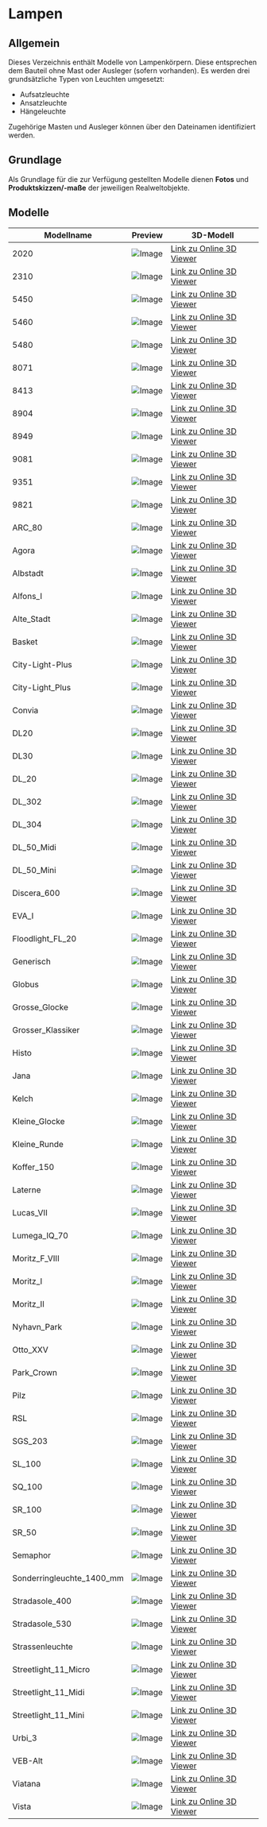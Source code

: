 # Lampen
## Allgemein
Dieses Verzeichnis enthält Modelle von Lampenkörpern. Diese entsprechen dem Bauteil ohne Mast oder Ausleger (sofern vorhanden). 
Es werden drei grundsätzliche Typen von Leuchten umgesetzt:
- Aufsatzleuchte
- Ansatzleuchte
- Hängeleuchte

Zugehörige Masten und Ausleger können über den Dateinamen identifiziert werden.

## Grundlage
Als Grundlage für die zur Verfügung gestellten Modelle dienen **Fotos** und **Produktskizzen/-maße** der jeweiligen Realweltobjekte. 
## Modelle 
 | Modellname | Preview | 3D-Modell | 
 | --- | --- | --- |
| 2020 |![Image](../../Thumbnails/Lampen/2020.jpg)|[Link zu Online 3D Viewer](https://3dviewer.net/embed.html#model=https://github.com/rostock/3DModels/blob/dev/GLBFiles/Beleuchtung/Lampen/2020.glb$camera=0,0,0$cameramode=perspective$envsettings=fishermans_bastion,on$backgroundcolor=200,200,200,255$defaultcolor=200,200,200$edgesettings=off,0,0,0,20)  |
| 2310 |![Image](../../Thumbnails/Lampen/2310.jpg)|[Link zu Online 3D Viewer](https://3dviewer.net/embed.html#model=https://github.com/rostock/3DModels/blob/dev/GLBFiles/Beleuchtung/Lampen/2310.glb$camera=0,0,0$cameramode=perspective$envsettings=fishermans_bastion,on$backgroundcolor=200,200,200,255$defaultcolor=200,200,200$edgesettings=off,0,0,0,20)  |
| 5450 |![Image](../../Thumbnails/Lampen/5450.jpg)|[Link zu Online 3D Viewer](https://3dviewer.net/embed.html#model=https://github.com/rostock/3DModels/blob/dev/GLBFiles/Beleuchtung/Lampen/5450.glb$camera=0,0,0$cameramode=perspective$envsettings=fishermans_bastion,on$backgroundcolor=200,200,200,255$defaultcolor=200,200,200$edgesettings=off,0,0,0,20)  |
| 5460 |![Image](../../Thumbnails/Lampen/5460.jpg)|[Link zu Online 3D Viewer](https://3dviewer.net/embed.html#model=https://github.com/rostock/3DModels/blob/dev/GLBFiles/Beleuchtung/Lampen/5460.glb$camera=0,0,0$cameramode=perspective$envsettings=fishermans_bastion,on$backgroundcolor=200,200,200,255$defaultcolor=200,200,200$edgesettings=off,0,0,0,20)  |
| 5480 |![Image](../../Thumbnails/Lampen/5480.jpg)|[Link zu Online 3D Viewer](https://3dviewer.net/embed.html#model=https://github.com/rostock/3DModels/blob/dev/GLBFiles/Beleuchtung/Lampen/5480.glb$camera=0,0,0$cameramode=perspective$envsettings=fishermans_bastion,on$backgroundcolor=200,200,200,255$defaultcolor=200,200,200$edgesettings=off,0,0,0,20)  |
| 8071 |![Image](../../Thumbnails/Lampen/8071.jpg)|[Link zu Online 3D Viewer](https://3dviewer.net/embed.html#model=https://github.com/rostock/3DModels/blob/dev/GLBFiles/Beleuchtung/Lampen/8071.glb$camera=0,0,0$cameramode=perspective$envsettings=fishermans_bastion,on$backgroundcolor=200,200,200,255$defaultcolor=200,200,200$edgesettings=off,0,0,0,20)  |
| 8413 |![Image](../../Thumbnails/Lampen/8413.jpg)|[Link zu Online 3D Viewer](https://3dviewer.net/embed.html#model=https://github.com/rostock/3DModels/blob/dev/GLBFiles/Beleuchtung/Lampen/8413.glb$camera=0,0,0$cameramode=perspective$envsettings=fishermans_bastion,on$backgroundcolor=200,200,200,255$defaultcolor=200,200,200$edgesettings=off,0,0,0,20)  |
| 8904 |![Image](../../Thumbnails/Lampen/8904.jpg)|[Link zu Online 3D Viewer](https://3dviewer.net/embed.html#model=https://github.com/rostock/3DModels/blob/dev/GLBFiles/Beleuchtung/Lampen/8904.glb$camera=0,0,0$cameramode=perspective$envsettings=fishermans_bastion,on$backgroundcolor=200,200,200,255$defaultcolor=200,200,200$edgesettings=off,0,0,0,20)  |
| 8949 |![Image](../../Thumbnails/Lampen/8949.jpg)|[Link zu Online 3D Viewer](https://3dviewer.net/embed.html#model=https://github.com/rostock/3DModels/blob/dev/GLBFiles/Beleuchtung/Lampen/8949.glb$camera=0,0,0$cameramode=perspective$envsettings=fishermans_bastion,on$backgroundcolor=200,200,200,255$defaultcolor=200,200,200$edgesettings=off,0,0,0,20)  |
| 9081 |![Image](../../Thumbnails/Lampen/9081.jpg)|[Link zu Online 3D Viewer](https://3dviewer.net/embed.html#model=https://github.com/rostock/3DModels/blob/dev/GLBFiles/Beleuchtung/Lampen/9081.glb$camera=0,0,0$cameramode=perspective$envsettings=fishermans_bastion,on$backgroundcolor=200,200,200,255$defaultcolor=200,200,200$edgesettings=off,0,0,0,20)  |
| 9351 |![Image](../../Thumbnails/Lampen/9351.jpg)|[Link zu Online 3D Viewer](https://3dviewer.net/embed.html#model=https://github.com/rostock/3DModels/blob/dev/GLBFiles/Beleuchtung/Lampen/9351.glb$camera=0,0,0$cameramode=perspective$envsettings=fishermans_bastion,on$backgroundcolor=200,200,200,255$defaultcolor=200,200,200$edgesettings=off,0,0,0,20)  |
| 9821 |![Image](../../Thumbnails/Lampen/9821.jpg)|[Link zu Online 3D Viewer](https://3dviewer.net/embed.html#model=https://github.com/rostock/3DModels/blob/dev/GLBFiles/Beleuchtung/Lampen/9821.glb$camera=0,0,0$cameramode=perspective$envsettings=fishermans_bastion,on$backgroundcolor=200,200,200,255$defaultcolor=200,200,200$edgesettings=off,0,0,0,20)  |
| ARC_80 |![Image](../../Thumbnails/Lampen/ARC_80.jpg)|[Link zu Online 3D Viewer](https://3dviewer.net/embed.html#model=https://github.com/rostock/3DModels/blob/dev/GLBFiles/Beleuchtung/Lampen/ARC_80.glb$camera=0,0,0$cameramode=perspective$envsettings=fishermans_bastion,on$backgroundcolor=200,200,200,255$defaultcolor=200,200,200$edgesettings=off,0,0,0,20)  |
| Agora |![Image](../../Thumbnails/Lampen/Agora.jpg)|[Link zu Online 3D Viewer](https://3dviewer.net/embed.html#model=https://github.com/rostock/3DModels/blob/dev/GLBFiles/Beleuchtung/Lampen/Agora.glb$camera=0,0,0$cameramode=perspective$envsettings=fishermans_bastion,on$backgroundcolor=200,200,200,255$defaultcolor=200,200,200$edgesettings=off,0,0,0,20)  |
| Albstadt |![Image](../../Thumbnails/Lampen/Albstadt.jpg)|[Link zu Online 3D Viewer](https://3dviewer.net/embed.html#model=https://github.com/rostock/3DModels/blob/dev/GLBFiles/Beleuchtung/Lampen/Albstadt.glb$camera=0,0,0$cameramode=perspective$envsettings=fishermans_bastion,on$backgroundcolor=200,200,200,255$defaultcolor=200,200,200$edgesettings=off,0,0,0,20)  |
| Alfons_I |![Image](../../Thumbnails/Lampen/Alfons_I.jpg)|[Link zu Online 3D Viewer](https://3dviewer.net/embed.html#model=https://github.com/rostock/3DModels/blob/dev/GLBFiles/Beleuchtung/Lampen/Alfons_I.glb$camera=0,0,0$cameramode=perspective$envsettings=fishermans_bastion,on$backgroundcolor=200,200,200,255$defaultcolor=200,200,200$edgesettings=off,0,0,0,20)  |
| Alte_Stadt |![Image](../../Thumbnails/Lampen/Alte_Stadt.jpg)|[Link zu Online 3D Viewer](https://3dviewer.net/embed.html#model=https://github.com/rostock/3DModels/blob/dev/GLBFiles/Beleuchtung/Lampen/Alte_Stadt.glb$camera=0,0,0$cameramode=perspective$envsettings=fishermans_bastion,on$backgroundcolor=200,200,200,255$defaultcolor=200,200,200$edgesettings=off,0,0,0,20)  |
| Basket |![Image](../../Thumbnails/Lampen/Basket.jpg)|[Link zu Online 3D Viewer](https://3dviewer.net/embed.html#model=https://github.com/rostock/3DModels/blob/dev/GLBFiles/Beleuchtung/Lampen/Basket.glb$camera=0,0,0$cameramode=perspective$envsettings=fishermans_bastion,on$backgroundcolor=200,200,200,255$defaultcolor=200,200,200$edgesettings=off,0,0,0,20)  |
| City-Light-Plus |![Image](../../Thumbnails/Lampen/City-Light-Plus.jpg)|[Link zu Online 3D Viewer](https://3dviewer.net/embed.html#model=https://github.com/rostock/3DModels/blob/dev/GLBFiles/Beleuchtung/Lampen/City-Light-Plus.glb$camera=0,0,0$cameramode=perspective$envsettings=fishermans_bastion,on$backgroundcolor=200,200,200,255$defaultcolor=200,200,200$edgesettings=off,0,0,0,20)  |
| City-Light_Plus |![Image](../../Thumbnails/Lampen/City-Light_Plus.jpg)|[Link zu Online 3D Viewer](https://3dviewer.net/embed.html#model=https://github.com/rostock/3DModels/blob/dev/GLBFiles/Beleuchtung/Lampen/City-Light_Plus.glb$camera=0,0,0$cameramode=perspective$envsettings=fishermans_bastion,on$backgroundcolor=200,200,200,255$defaultcolor=200,200,200$edgesettings=off,0,0,0,20)  |
| Convia |![Image](../../Thumbnails/Lampen/Convia.jpg)|[Link zu Online 3D Viewer](https://3dviewer.net/embed.html#model=https://github.com/rostock/3DModels/blob/dev/GLBFiles/Beleuchtung/Lampen/Convia.glb$camera=0,0,0$cameramode=perspective$envsettings=fishermans_bastion,on$backgroundcolor=200,200,200,255$defaultcolor=200,200,200$edgesettings=off,0,0,0,20)  |
| DL20 |![Image](../../Thumbnails/Lampen/DL20.jpg)|[Link zu Online 3D Viewer](https://3dviewer.net/embed.html#model=https://github.com/rostock/3DModels/blob/dev/GLBFiles/Beleuchtung/Lampen/DL20.glb$camera=0,0,0$cameramode=perspective$envsettings=fishermans_bastion,on$backgroundcolor=200,200,200,255$defaultcolor=200,200,200$edgesettings=off,0,0,0,20)  |
| DL30 |![Image](../../Thumbnails/Lampen/DL30.jpg)|[Link zu Online 3D Viewer](https://3dviewer.net/embed.html#model=https://github.com/rostock/3DModels/blob/dev/GLBFiles/Beleuchtung/Lampen/DL30.glb$camera=0,0,0$cameramode=perspective$envsettings=fishermans_bastion,on$backgroundcolor=200,200,200,255$defaultcolor=200,200,200$edgesettings=off,0,0,0,20)  |
| DL_20 |![Image](../../Thumbnails/Lampen/DL_20.jpg)|[Link zu Online 3D Viewer](https://3dviewer.net/embed.html#model=https://github.com/rostock/3DModels/blob/dev/GLBFiles/Beleuchtung/Lampen/DL_20.glb$camera=0,0,0$cameramode=perspective$envsettings=fishermans_bastion,on$backgroundcolor=200,200,200,255$defaultcolor=200,200,200$edgesettings=off,0,0,0,20)  |
| DL_302 |![Image](../../Thumbnails/Lampen/DL_302.jpg)|[Link zu Online 3D Viewer](https://3dviewer.net/embed.html#model=https://github.com/rostock/3DModels/blob/dev/GLBFiles/Beleuchtung/Lampen/DL_302.glb$camera=0,0,0$cameramode=perspective$envsettings=fishermans_bastion,on$backgroundcolor=200,200,200,255$defaultcolor=200,200,200$edgesettings=off,0,0,0,20)  |
| DL_304 |![Image](../../Thumbnails/Lampen/DL_304.jpg)|[Link zu Online 3D Viewer](https://3dviewer.net/embed.html#model=https://github.com/rostock/3DModels/blob/dev/GLBFiles/Beleuchtung/Lampen/DL_304.glb$camera=0,0,0$cameramode=perspective$envsettings=fishermans_bastion,on$backgroundcolor=200,200,200,255$defaultcolor=200,200,200$edgesettings=off,0,0,0,20)  |
| DL_50_Midi |![Image](../../Thumbnails/Lampen/DL_50_Midi.jpg)|[Link zu Online 3D Viewer](https://3dviewer.net/embed.html#model=https://github.com/rostock/3DModels/blob/dev/GLBFiles/Beleuchtung/Lampen/DL_50_Midi.glb$camera=0,0,0$cameramode=perspective$envsettings=fishermans_bastion,on$backgroundcolor=200,200,200,255$defaultcolor=200,200,200$edgesettings=off,0,0,0,20)  |
| DL_50_Mini |![Image](../../Thumbnails/Lampen/DL_50_Mini.jpg)|[Link zu Online 3D Viewer](https://3dviewer.net/embed.html#model=https://github.com/rostock/3DModels/blob/dev/GLBFiles/Beleuchtung/Lampen/DL_50_Mini.glb$camera=0,0,0$cameramode=perspective$envsettings=fishermans_bastion,on$backgroundcolor=200,200,200,255$defaultcolor=200,200,200$edgesettings=off,0,0,0,20)  |
| Discera_600 |![Image](../../Thumbnails/Lampen/Discera_600.jpg)|[Link zu Online 3D Viewer](https://3dviewer.net/embed.html#model=https://github.com/rostock/3DModels/blob/dev/GLBFiles/Beleuchtung/Lampen/Discera_600.glb$camera=0,0,0$cameramode=perspective$envsettings=fishermans_bastion,on$backgroundcolor=200,200,200,255$defaultcolor=200,200,200$edgesettings=off,0,0,0,20)  |
| EVA_I |![Image](../../Thumbnails/Lampen/EVA_I.jpg)|[Link zu Online 3D Viewer](https://3dviewer.net/embed.html#model=https://github.com/rostock/3DModels/blob/dev/GLBFiles/Beleuchtung/Lampen/EVA_I.glb$camera=0,0,0$cameramode=perspective$envsettings=fishermans_bastion,on$backgroundcolor=200,200,200,255$defaultcolor=200,200,200$edgesettings=off,0,0,0,20)  |
| Floodlight_FL_20 |![Image](../../Thumbnails/Lampen/Floodlight_FL_20.jpg)|[Link zu Online 3D Viewer](https://3dviewer.net/embed.html#model=https://github.com/rostock/3DModels/blob/dev/GLBFiles/Beleuchtung/Lampen/Floodlight_FL_20.glb$camera=0,0,0$cameramode=perspective$envsettings=fishermans_bastion,on$backgroundcolor=200,200,200,255$defaultcolor=200,200,200$edgesettings=off,0,0,0,20)  |
| Generisch |![Image](../../Thumbnails/Lampen/Generisch.jpg)|[Link zu Online 3D Viewer](https://3dviewer.net/embed.html#model=https://github.com/rostock/3DModels/blob/dev/GLBFiles/Beleuchtung/Lampen/Generisch.glb$camera=0,0,0$cameramode=perspective$envsettings=fishermans_bastion,on$backgroundcolor=200,200,200,255$defaultcolor=200,200,200$edgesettings=off,0,0,0,20)  |
| Globus |![Image](../../Thumbnails/Lampen/Globus.jpg)|[Link zu Online 3D Viewer](https://3dviewer.net/embed.html#model=https://github.com/rostock/3DModels/blob/dev/GLBFiles/Beleuchtung/Lampen/Globus.glb$camera=0,0,0$cameramode=perspective$envsettings=fishermans_bastion,on$backgroundcolor=200,200,200,255$defaultcolor=200,200,200$edgesettings=off,0,0,0,20)  |
| Grosse_Glocke |![Image](../../Thumbnails/Lampen/Grosse_Glocke.jpg)|[Link zu Online 3D Viewer](https://3dviewer.net/embed.html#model=https://github.com/rostock/3DModels/blob/dev/GLBFiles/Beleuchtung/Lampen/Grosse_Glocke.glb$camera=0,0,0$cameramode=perspective$envsettings=fishermans_bastion,on$backgroundcolor=200,200,200,255$defaultcolor=200,200,200$edgesettings=off,0,0,0,20)  |
| Grosser_Klassiker |![Image](../../Thumbnails/Lampen/Grosser_Klassiker.jpg)|[Link zu Online 3D Viewer](https://3dviewer.net/embed.html#model=https://github.com/rostock/3DModels/blob/dev/GLBFiles/Beleuchtung/Lampen/Grosser_Klassiker.glb$camera=0,0,0$cameramode=perspective$envsettings=fishermans_bastion,on$backgroundcolor=200,200,200,255$defaultcolor=200,200,200$edgesettings=off,0,0,0,20)  |
| Histo |![Image](../../Thumbnails/Lampen/Histo.jpg)|[Link zu Online 3D Viewer](https://3dviewer.net/embed.html#model=https://github.com/rostock/3DModels/blob/dev/GLBFiles/Beleuchtung/Lampen/Histo.glb$camera=0,0,0$cameramode=perspective$envsettings=fishermans_bastion,on$backgroundcolor=200,200,200,255$defaultcolor=200,200,200$edgesettings=off,0,0,0,20)  |
| Jana |![Image](../../Thumbnails/Lampen/Jana.jpg)|[Link zu Online 3D Viewer](https://3dviewer.net/embed.html#model=https://github.com/rostock/3DModels/blob/dev/GLBFiles/Beleuchtung/Lampen/Jana.glb$camera=0,0,0$cameramode=perspective$envsettings=fishermans_bastion,on$backgroundcolor=200,200,200,255$defaultcolor=200,200,200$edgesettings=off,0,0,0,20)  |
| Kelch |![Image](../../Thumbnails/Lampen/Kelch.jpg)|[Link zu Online 3D Viewer](https://3dviewer.net/embed.html#model=https://github.com/rostock/3DModels/blob/dev/GLBFiles/Beleuchtung/Lampen/Kelch.glb$camera=0,0,0$cameramode=perspective$envsettings=fishermans_bastion,on$backgroundcolor=200,200,200,255$defaultcolor=200,200,200$edgesettings=off,0,0,0,20)  |
| Kleine_Glocke |![Image](../../Thumbnails/Lampen/Kleine_Glocke.jpg)|[Link zu Online 3D Viewer](https://3dviewer.net/embed.html#model=https://github.com/rostock/3DModels/blob/dev/GLBFiles/Beleuchtung/Lampen/Kleine_Glocke.glb$camera=0,0,0$cameramode=perspective$envsettings=fishermans_bastion,on$backgroundcolor=200,200,200,255$defaultcolor=200,200,200$edgesettings=off,0,0,0,20)  |
| Kleine_Runde |![Image](../../Thumbnails/Lampen/Kleine_Runde.jpg)|[Link zu Online 3D Viewer](https://3dviewer.net/embed.html#model=https://github.com/rostock/3DModels/blob/dev/GLBFiles/Beleuchtung/Lampen/Kleine_Runde.glb$camera=0,0,0$cameramode=perspective$envsettings=fishermans_bastion,on$backgroundcolor=200,200,200,255$defaultcolor=200,200,200$edgesettings=off,0,0,0,20)  |
| Koffer_150 |![Image](../../Thumbnails/Lampen/Koffer_150.jpg)|[Link zu Online 3D Viewer](https://3dviewer.net/embed.html#model=https://github.com/rostock/3DModels/blob/dev/GLBFiles/Beleuchtung/Lampen/Koffer_150.glb$camera=0,0,0$cameramode=perspective$envsettings=fishermans_bastion,on$backgroundcolor=200,200,200,255$defaultcolor=200,200,200$edgesettings=off,0,0,0,20)  |
| Laterne |![Image](../../Thumbnails/Lampen/Laterne.jpg)|[Link zu Online 3D Viewer](https://3dviewer.net/embed.html#model=https://github.com/rostock/3DModels/blob/dev/GLBFiles/Beleuchtung/Lampen/Laterne.glb$camera=0,0,0$cameramode=perspective$envsettings=fishermans_bastion,on$backgroundcolor=200,200,200,255$defaultcolor=200,200,200$edgesettings=off,0,0,0,20)  |
| Lucas_VII |![Image](../../Thumbnails/Lampen/Lucas_VII.jpg)|[Link zu Online 3D Viewer](https://3dviewer.net/embed.html#model=https://github.com/rostock/3DModels/blob/dev/GLBFiles/Beleuchtung/Lampen/Lucas_VII.glb$camera=0,0,0$cameramode=perspective$envsettings=fishermans_bastion,on$backgroundcolor=200,200,200,255$defaultcolor=200,200,200$edgesettings=off,0,0,0,20)  |
| Lumega_IQ_70 |![Image](../../Thumbnails/Lampen/Lumega_IQ_70.jpg)|[Link zu Online 3D Viewer](https://3dviewer.net/embed.html#model=https://github.com/rostock/3DModels/blob/dev/GLBFiles/Beleuchtung/Lampen/Lumega_IQ_70.glb$camera=0,0,0$cameramode=perspective$envsettings=fishermans_bastion,on$backgroundcolor=200,200,200,255$defaultcolor=200,200,200$edgesettings=off,0,0,0,20)  |
| Moritz_F_VIII |![Image](../../Thumbnails/Lampen/Moritz_F_VIII.jpg)|[Link zu Online 3D Viewer](https://3dviewer.net/embed.html#model=https://github.com/rostock/3DModels/blob/dev/GLBFiles/Beleuchtung/Lampen/Moritz_F_VIII.glb$camera=0,0,0$cameramode=perspective$envsettings=fishermans_bastion,on$backgroundcolor=200,200,200,255$defaultcolor=200,200,200$edgesettings=off,0,0,0,20)  |
| Moritz_I |![Image](../../Thumbnails/Lampen/Moritz_I.jpg)|[Link zu Online 3D Viewer](https://3dviewer.net/embed.html#model=https://github.com/rostock/3DModels/blob/dev/GLBFiles/Beleuchtung/Lampen/Moritz_I.glb$camera=0,0,0$cameramode=perspective$envsettings=fishermans_bastion,on$backgroundcolor=200,200,200,255$defaultcolor=200,200,200$edgesettings=off,0,0,0,20)  |
| Moritz_II |![Image](../../Thumbnails/Lampen/Moritz_II.jpg)|[Link zu Online 3D Viewer](https://3dviewer.net/embed.html#model=https://github.com/rostock/3DModels/blob/dev/GLBFiles/Beleuchtung/Lampen/Moritz_II.glb$camera=0,0,0$cameramode=perspective$envsettings=fishermans_bastion,on$backgroundcolor=200,200,200,255$defaultcolor=200,200,200$edgesettings=off,0,0,0,20)  |
| Nyhavn_Park |![Image](../../Thumbnails/Lampen/Nyhavn_Park.jpg)|[Link zu Online 3D Viewer](https://3dviewer.net/embed.html#model=https://github.com/rostock/3DModels/blob/dev/GLBFiles/Beleuchtung/Lampen/Nyhavn_Park.glb$camera=0,0,0$cameramode=perspective$envsettings=fishermans_bastion,on$backgroundcolor=200,200,200,255$defaultcolor=200,200,200$edgesettings=off,0,0,0,20)  |
| Otto_XXV |![Image](../../Thumbnails/Lampen/Otto_XXV.jpg)|[Link zu Online 3D Viewer](https://3dviewer.net/embed.html#model=https://github.com/rostock/3DModels/blob/dev/GLBFiles/Beleuchtung/Lampen/Otto_XXV.glb$camera=0,0,0$cameramode=perspective$envsettings=fishermans_bastion,on$backgroundcolor=200,200,200,255$defaultcolor=200,200,200$edgesettings=off,0,0,0,20)  |
| Park_Crown |![Image](../../Thumbnails/Lampen/Park_Crown.jpg)|[Link zu Online 3D Viewer](https://3dviewer.net/embed.html#model=https://github.com/rostock/3DModels/blob/dev/GLBFiles/Beleuchtung/Lampen/Park_Crown.glb$camera=0,0,0$cameramode=perspective$envsettings=fishermans_bastion,on$backgroundcolor=200,200,200,255$defaultcolor=200,200,200$edgesettings=off,0,0,0,20)  |
| Pilz |![Image](../../Thumbnails/Lampen/Pilz.jpg)|[Link zu Online 3D Viewer](https://3dviewer.net/embed.html#model=https://github.com/rostock/3DModels/blob/dev/GLBFiles/Beleuchtung/Lampen/Pilz.glb$camera=0,0,0$cameramode=perspective$envsettings=fishermans_bastion,on$backgroundcolor=200,200,200,255$defaultcolor=200,200,200$edgesettings=off,0,0,0,20)  |
| RSL |![Image](../../Thumbnails/Lampen/RSL.jpg)|[Link zu Online 3D Viewer](https://3dviewer.net/embed.html#model=https://github.com/rostock/3DModels/blob/dev/GLBFiles/Beleuchtung/Lampen/RSL.glb$camera=0,0,0$cameramode=perspective$envsettings=fishermans_bastion,on$backgroundcolor=200,200,200,255$defaultcolor=200,200,200$edgesettings=off,0,0,0,20)  |
| SGS_203 |![Image](../../Thumbnails/Lampen/SGS_203.jpg)|[Link zu Online 3D Viewer](https://3dviewer.net/embed.html#model=https://github.com/rostock/3DModels/blob/dev/GLBFiles/Beleuchtung/Lampen/SGS_203.glb$camera=0,0,0$cameramode=perspective$envsettings=fishermans_bastion,on$backgroundcolor=200,200,200,255$defaultcolor=200,200,200$edgesettings=off,0,0,0,20)  |
| SL_100 |![Image](../../Thumbnails/Lampen/SL_100.jpg)|[Link zu Online 3D Viewer](https://3dviewer.net/embed.html#model=https://github.com/rostock/3DModels/blob/dev/GLBFiles/Beleuchtung/Lampen/SL_100.glb$camera=0,0,0$cameramode=perspective$envsettings=fishermans_bastion,on$backgroundcolor=200,200,200,255$defaultcolor=200,200,200$edgesettings=off,0,0,0,20)  |
| SQ_100 |![Image](../../Thumbnails/Lampen/SQ_100.jpg)|[Link zu Online 3D Viewer](https://3dviewer.net/embed.html#model=https://github.com/rostock/3DModels/blob/dev/GLBFiles/Beleuchtung/Lampen/SQ_100.glb$camera=0,0,0$cameramode=perspective$envsettings=fishermans_bastion,on$backgroundcolor=200,200,200,255$defaultcolor=200,200,200$edgesettings=off,0,0,0,20)  |
| SR_100 |![Image](../../Thumbnails/Lampen/SR_100.jpg)|[Link zu Online 3D Viewer](https://3dviewer.net/embed.html#model=https://github.com/rostock/3DModels/blob/dev/GLBFiles/Beleuchtung/Lampen/SR_100.glb$camera=0,0,0$cameramode=perspective$envsettings=fishermans_bastion,on$backgroundcolor=200,200,200,255$defaultcolor=200,200,200$edgesettings=off,0,0,0,20)  |
| SR_50 |![Image](../../Thumbnails/Lampen/SR_50.jpg)|[Link zu Online 3D Viewer](https://3dviewer.net/embed.html#model=https://github.com/rostock/3DModels/blob/dev/GLBFiles/Beleuchtung/Lampen/SR_50.glb$camera=0,0,0$cameramode=perspective$envsettings=fishermans_bastion,on$backgroundcolor=200,200,200,255$defaultcolor=200,200,200$edgesettings=off,0,0,0,20)  |
| Semaphor |![Image](../../Thumbnails/Lampen/Semaphor.jpg)|[Link zu Online 3D Viewer](https://3dviewer.net/embed.html#model=https://github.com/rostock/3DModels/blob/dev/GLBFiles/Beleuchtung/Lampen/Semaphor.glb$camera=0,0,0$cameramode=perspective$envsettings=fishermans_bastion,on$backgroundcolor=200,200,200,255$defaultcolor=200,200,200$edgesettings=off,0,0,0,20)  |
| Sonderringleuchte_1400_mm |![Image](../../Thumbnails/Lampen/Sonderringleuchte_1400_mm.jpg)|[Link zu Online 3D Viewer](https://3dviewer.net/embed.html#model=https://github.com/rostock/3DModels/blob/dev/GLBFiles/Beleuchtung/Lampen/Sonderringleuchte_1400_mm.glb$camera=0,0,0$cameramode=perspective$envsettings=fishermans_bastion,on$backgroundcolor=200,200,200,255$defaultcolor=200,200,200$edgesettings=off,0,0,0,20)  |
| Stradasole_400 |![Image](../../Thumbnails/Lampen/Stradasole_400.jpg)|[Link zu Online 3D Viewer](https://3dviewer.net/embed.html#model=https://github.com/rostock/3DModels/blob/dev/GLBFiles/Beleuchtung/Lampen/Stradasole_400.glb$camera=0,0,0$cameramode=perspective$envsettings=fishermans_bastion,on$backgroundcolor=200,200,200,255$defaultcolor=200,200,200$edgesettings=off,0,0,0,20)  |
| Stradasole_530 |![Image](../../Thumbnails/Lampen/Stradasole_530.jpg)|[Link zu Online 3D Viewer](https://3dviewer.net/embed.html#model=https://github.com/rostock/3DModels/blob/dev/GLBFiles/Beleuchtung/Lampen/Stradasole_530.glb$camera=0,0,0$cameramode=perspective$envsettings=fishermans_bastion,on$backgroundcolor=200,200,200,255$defaultcolor=200,200,200$edgesettings=off,0,0,0,20)  |
| Strassenleuchte |![Image](../../Thumbnails/Lampen/Strassenleuchte.jpg)|[Link zu Online 3D Viewer](https://3dviewer.net/embed.html#model=https://github.com/rostock/3DModels/blob/dev/GLBFiles/Beleuchtung/Lampen/Strassenleuchte.glb$camera=0,0,0$cameramode=perspective$envsettings=fishermans_bastion,on$backgroundcolor=200,200,200,255$defaultcolor=200,200,200$edgesettings=off,0,0,0,20)  |
| Streetlight_11_Micro |![Image](../../Thumbnails/Lampen/Streetlight_11_Micro.jpg)|[Link zu Online 3D Viewer](https://3dviewer.net/embed.html#model=https://github.com/rostock/3DModels/blob/dev/GLBFiles/Beleuchtung/Lampen/Streetlight_11_Micro.glb$camera=0,0,0$cameramode=perspective$envsettings=fishermans_bastion,on$backgroundcolor=200,200,200,255$defaultcolor=200,200,200$edgesettings=off,0,0,0,20)  |
| Streetlight_11_Midi |![Image](../../Thumbnails/Lampen/Streetlight_11_Midi.jpg)|[Link zu Online 3D Viewer](https://3dviewer.net/embed.html#model=https://github.com/rostock/3DModels/blob/dev/GLBFiles/Beleuchtung/Lampen/Streetlight_11_Midi.glb$camera=0,0,0$cameramode=perspective$envsettings=fishermans_bastion,on$backgroundcolor=200,200,200,255$defaultcolor=200,200,200$edgesettings=off,0,0,0,20)  |
| Streetlight_11_Mini |![Image](../../Thumbnails/Lampen/Streetlight_11_Mini.jpg)|[Link zu Online 3D Viewer](https://3dviewer.net/embed.html#model=https://github.com/rostock/3DModels/blob/dev/GLBFiles/Beleuchtung/Lampen/Streetlight_11_Mini.glb$camera=0,0,0$cameramode=perspective$envsettings=fishermans_bastion,on$backgroundcolor=200,200,200,255$defaultcolor=200,200,200$edgesettings=off,0,0,0,20)  |
| Urbi_3 |![Image](../../Thumbnails/Lampen/Urbi_3.jpg)|[Link zu Online 3D Viewer](https://3dviewer.net/embed.html#model=https://github.com/rostock/3DModels/blob/dev/GLBFiles/Beleuchtung/Lampen/Urbi_3.glb$camera=0,0,0$cameramode=perspective$envsettings=fishermans_bastion,on$backgroundcolor=200,200,200,255$defaultcolor=200,200,200$edgesettings=off,0,0,0,20)  |
| VEB-Alt |![Image](../../Thumbnails/Lampen/VEB-Alt.jpg)|[Link zu Online 3D Viewer](https://3dviewer.net/embed.html#model=https://github.com/rostock/3DModels/blob/dev/GLBFiles/Beleuchtung/Lampen/VEB-Alt.glb$camera=0,0,0$cameramode=perspective$envsettings=fishermans_bastion,on$backgroundcolor=200,200,200,255$defaultcolor=200,200,200$edgesettings=off,0,0,0,20)  |
| Viatana |![Image](../../Thumbnails/Lampen/Viatana.jpg)|[Link zu Online 3D Viewer](https://3dviewer.net/embed.html#model=https://github.com/rostock/3DModels/blob/dev/GLBFiles/Beleuchtung/Lampen/Viatana.glb$camera=0,0,0$cameramode=perspective$envsettings=fishermans_bastion,on$backgroundcolor=200,200,200,255$defaultcolor=200,200,200$edgesettings=off,0,0,0,20)  |
| Vista |![Image](../../Thumbnails/Lampen/Vista.jpg)|[Link zu Online 3D Viewer](https://3dviewer.net/embed.html#model=https://github.com/rostock/3DModels/blob/dev/GLBFiles/Beleuchtung/Lampen/Vista.glb$camera=0,0,0$cameramode=perspective$envsettings=fishermans_bastion,on$backgroundcolor=200,200,200,255$defaultcolor=200,200,200$edgesettings=off,0,0,0,20)  |
